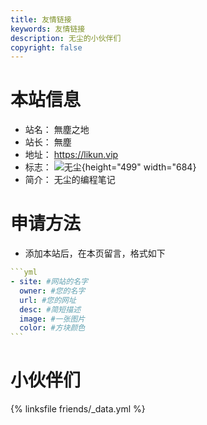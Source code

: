 ```yaml
---
title: 友情链接
keywords: 友情链接
description: 无尘的小伙伴们
copyright: false
---
```


# 本站信息
- 站名： 無塵之地
- 站长： 無塵
- 地址： https://likun.vip
- 标志： ![无尘](https://img2.imgtp.com/2024/05/17/d1fvmHJV.jpeg){height="499" width="684}
- 简介： 无尘的编程笔记

# 申请方法
- 添加本站后，在本页留言，格式如下

~~~yml
```yml
- site: #网站的名字
  owner: #您的名字
  url: #您的网址
  desc: #简短描述
  image: #一张图片
  color: #方块颜色
```
~~~

# 小伙伴们
{% linksfile friends/_data.yml %}

